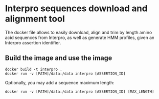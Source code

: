 
Interpro sequences download and alignment tool
==============================================

The docker file allows to easily download, align and trim by length amino acid sequences from Interpro, as well as generate HMM profiles, given an Interpro assertion identifier.

## Build the image and use the image

```
docker build -t interpro .
docker run -v [PATH]/data:/data interpro [ASSERTION_ID] 
```
Optionally, you may add a sequence maximum length:

```
docker run -v [PATH]/data:/data interpro [ASSERTION_ID] [MAX_LENGTH]
```
  
